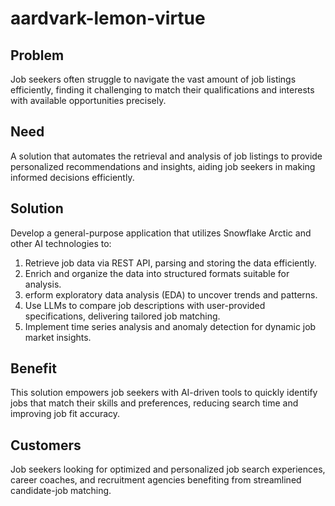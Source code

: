 # aardvark-lemon-virtue

## Problem

Job seekers often struggle to navigate the vast amount of job listings efficiently, finding it challenging to match their qualifications and interests with available opportunities precisely.

## Need

A solution that automates the retrieval and analysis of job listings to provide personalized recommendations and insights, aiding job seekers in making informed decisions efficiently.

## Solution

Develop a general-purpose application that utilizes Snowflake Arctic and other AI technologies to:

1. Retrieve job data via REST API, parsing and storing the data efficiently.
1. Enrich and organize the data into structured formats suitable for analysis.
1. erform exploratory data analysis (EDA) to uncover trends and patterns.
1. Use LLMs to compare job descriptions with user-provided specifications, delivering tailored job matching.
1. Implement time series analysis and anomaly detection for dynamic job market insights.

## Benefit 

This solution empowers job seekers with AI-driven tools to quickly identify jobs that match their skills and preferences, reducing search time and improving job fit accuracy.

## Customers

Job seekers looking for optimized and personalized job search experiences, career coaches, and recruitment agencies benefiting from streamlined candidate-job matching.
